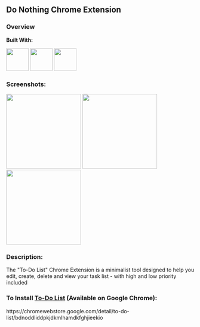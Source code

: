 ## Do Nothing Chrome Extension

### Overview

**Built With:**
<p align="left"> 
  <img height="60" src="https://cdn.svgporn.com/logos/html-5.svg" width="60">
  <img height="60" src="https://cdn.svgporn.com/logos/css-3.svg" width="60">
  <img height="60" src="https://cdn.svgporn.com/logos/javascript.svg" width="60">
</p>

### Screenshots:
<img src="https://github.com/quezera97/task_list_chrome_ext/assets/66286710/e025cfc6-ddb8-4d8a-9d7d-10bb49c78773" width="200">
<img src="https://github.com/quezera97/task_list_chrome_ext/assets/66286710/f3bac8d7-92e5-43af-877a-f18f45483c42" width="200">
<img src="https://github.com/quezera97/task_list_chrome_ext/assets/66286710/135f6e1e-f3fb-4396-8664-de3b4da52270" width="200">

### Description:

The "To-Do List" Chrome Extension is a minimalist tool designed to help you edit, create, delete and view your task list - with high and low priority included

### To Install <a href="https://chromewebstore.google.com/detail/to-do-list/bdnoddliddpkjdkmlhamdkfghjieekio" target="_blank">To-Do List</a> (Available on Google Chrome):
<p>https://chromewebstore.google.com/detail/to-do-list/bdnoddliddpkjdkmlhamdkfghjieekio</p>
